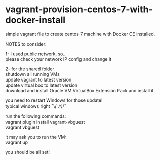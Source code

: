 # vagrant-provision-centos-7-with-docker-install

simple vagrant file to create centos 7 machine with Docker CE installed.

NOTES to consider:

1- I used public network, so.. <br />
please check your network IP config and change it <br />

2- for the shared folder\
shutdown all running VMs\
update vagrant to latest version\
update virtual box to latest version\
download and install Oracle VM VirtualBox Extension Pack and install it <br />

you need to restart Windows for those update!\
typical windows right ¯\\_(ツ)_/¯ <br />

run the following commands:\
vagrant plugin install vagrant-vbguest\
vagrant vbguest <br />

it may ask you to run the VM:\
vagrant up <br />

you should be all set!
